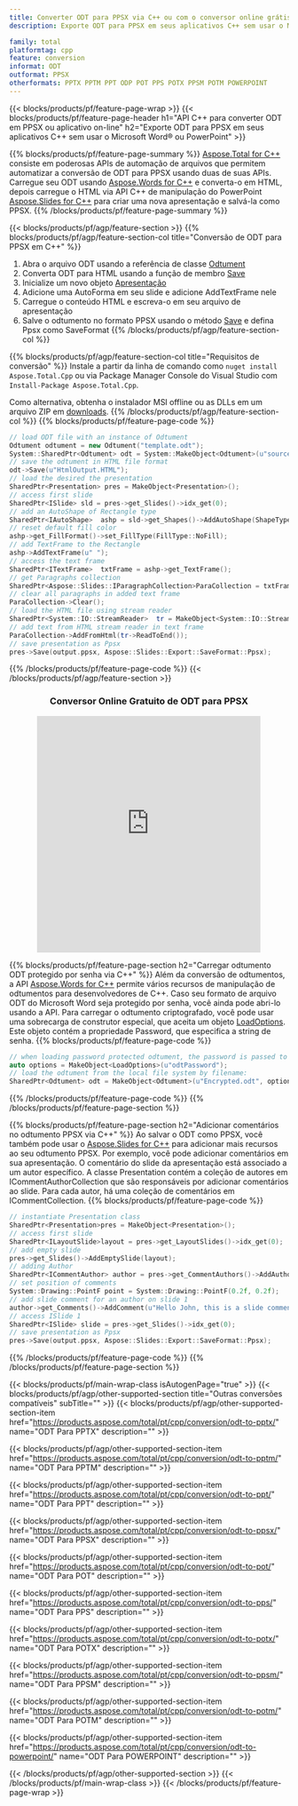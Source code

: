 ```yaml
---
title: Converter ODT para PPSX via C++ ou com o conversor online grátis
description: Exporte ODT para PPSX em seus aplicativos C++ sem usar o Microsoft Word do PowerPoint ou on-line. Teste o conversor online gratuito de POT para CSV rapidamente antes de integrar o código.

family: total
platformtag: cpp
feature: conversion
informat: ODT
outformat: PPSX
otherformats: PPTX PPTM PPT ODP POT PPS POTX PPSM POTM POWERPOINT
---
```

{{< blocks/products/pf/feature-page-wrap >}}
{{< blocks/products/pf/feature-page-header h1="API C++ para converter ODT em PPSX ou aplicativo on-line" h2="Exporte ODT para PPSX em seus aplicativos C++ sem usar o Microsoft Word&reg; ou PowerPoint" >}}

{{% blocks/products/pf/feature-page-summary %}}
[Aspose.Total for C++](https://products.aspose.com/total/cpp/) consiste em poderosas APIs de automação de arquivos que permitem automatizar a conversão de ODT para PPSX usando duas de suas APIs. Carregue seu ODT usando [Aspose.Words for C++](https://products.aspose.com/words/cpp/) e converta-o em HTML, depois carregue o HTML via API C++ de manipulação do PowerPoint [Aspose.Slides for C++](https://products.aspose.com/slides/cpp/) para criar uma nova apresentação e salvá-la como PPSX. 
{{% /blocks/products/pf/feature-page-summary  %}}

{{< blocks/products/pf/agp/feature-section >}}
{{% blocks/products/pf/agp/feature-section-col title="Conversão de ODT para PPSX em C++" %}}
1. Abra o arquivo ODT usando a referência de classe [Odtument](https://reference.aspose.com/words/cpp/class/aspose.words.odtument)
2. Converta ODT para HTML usando a função de membro [Save](https://reference.aspose.com/words/cpp/class/aspose.words.odtument#save_stdbasicostream_saveoptions)
3. Inicialize um novo objeto [Apresentação](https://reference.aspose.com/slides/cpp/class/aspose.slides.presentation)
4. Adicione uma AutoForma em seu slide e adicione AddTextFrame nele
5. Carregue o conteúdo HTML e escreva-o em seu arquivo de apresentação
6. Salve o odtumento no formato PPSX usando o método [Save](https://reference.aspose.com/slides/cpp/class/aspose.slides.presentation#afcd59ec697bf05c10f78c3869de2ec9e) e defina Ppsx como SaveFormat
{{% /blocks/products/pf/agp/feature-section-col %}}

{{% blocks/products/pf/agp/feature-section-col title="Requisitos de conversão" %}}
Instale a partir da linha de comando como ```nuget install Aspose.Total.Cpp``` ou via Package Manager Console do Visual Studio com ```Install-Package Aspose.Total.Cpp```.

Como alternativa, obtenha o instalador MSI offline ou as DLLs em um arquivo ZIP em [downloads](https://releases.aspose.com/total/cpp).
{{% /blocks/products/pf/agp/feature-section-col %}}
{{% blocks/products/pf/feature-page-code %}}

```cpp
// load ODT file with an instance of Odtument
Odtument odtument = new Odtument("template.odt");
System::SharedPtr<Odtument> odt = System::MakeObject<Odtument>(u"sourceFile.odt");
// save the odtument in HTML file format
odt->Save(u"HtmlOutput.HTML");
// load the desired the presentation
SharedPtr<Presentation> pres = MakeObject<Presentation>();
// access first slide
SharedPtr<ISlide> sld = pres->get_Slides()->idx_get(0);
// add an AutoShape of Rectangle type
SharedPtr<IAutoShape>  ashp = sld->get_Shapes()->AddAutoShape(ShapeType::Rectangle, 10, 10, 700, 500);
// reset default fill color
ashp->get_FillFormat()->set_FillType(FillType::NoFill);
// add TextFrame to the Rectangle
ashp->AddTextFrame(u" ");
// access the text frame
SharedPtr<ITextFrame>  txtFrame = ashp->get_TextFrame();
// get Paragraphs collection
SharedPtr<Aspose::Slides::IParagraphCollection>ParaCollection = txtFrame->get_Paragraphs();
// clear all paragraphs in added text frame
ParaCollection->Clear();
// load the HTML file using stream reader
SharedPtr<System::IO::StreamReader>  tr = MakeObject<System::IO::StreamReader>(HtmlOutput.HTML);
// add text from HTML stream reader in text frame
ParaCollection->AddFromHtml(tr->ReadToEnd());
// save presentation as Ppsx
pres->Save(output.ppsx, Aspose::Slides::Export::SaveFormat::Ppsx);                  
```


{{% /blocks/products/pf/feature-page-code %}}
{{< /blocks/products/pf/agp/feature-section >}}
<div class="container-fluid agp-content bg-white aboutfile box-1 vh100 section nopbtm">
<div class=container>
<div class=row>
<div class="demobox tc col-md-12 padding-0" align="center">

<h3>Conversor Online Gratuito de ODT para PPSX</h3>

<iframe style="border: none; height: 426px;" scrolling="no" src="https://total-conversion-app-65z5r2lp.qa.k8s.dynabic.com/?to=ppsx&from=odt" id="child-iframe" width="80%"></iframe>

</div></div>
</div></div>

{{% blocks/products/pf/feature-page-section  h2="Carregar odtumento ODT protegido por senha via C++" %}}
Além da conversão de odtumentos, a API [Aspose.Words for C++](https://products.aspose.com/words/cpp/) permite vários recursos de manipulação de odtumentos para desenvolvedores de C++. Caso seu formato de arquivo ODT do Microsoft Word seja protegido por senha, você ainda pode abri-lo usando a API. Para carregar o odtumento criptografado, você pode usar uma sobrecarga de construtor especial, que aceita um objeto [LoadOptions](https://reference.aspose.com/words/cpp/class/aspose.words.loading.load_options). Este objeto contém a propriedade Password, que especifica a string de senha.
{{% blocks/products/pf/feature-page-code %}}

```cpp
// when loading password protected odtument, the password is passed to the odtument's constructor using a LoadOptions object.
auto options = MakeObject<LoadOptions>(u"odtPassword");
// load the odtument from the local file system by filename:
SharedPtr<Odtument> odt = MakeObject<Odtument>(u"Encrypted.odt", options);
```

{{% /blocks/products/pf/feature-page-code  %}}
{{% /blocks/products/pf/feature-page-section %}}

{{% blocks/products/pf/feature-page-section  h2="Adicionar comentários no odtumento PPSX via C++" %}}
Ao salvar o ODT como PPSX, você também pode usar o [Aspose.Slides for C++](https://products.aspose.com/slides/cpp/) para adicionar mais recursos ao seu odtumento PPSX. Por exemplo, você pode adicionar comentários em sua apresentação. O comentário do slide da apresentação está associado a um autor específico. A classe Presentation contém a coleção de autores em ICommentAuthorCollection que são responsáveis por adicionar comentários ao slide. Para cada autor, há uma coleção de comentários em ICommentCollection.
{{% blocks/products/pf/feature-page-code %}}

```cpp
// instantiate Presentation class
SharedPtr<Presentation>pres = MakeObject<Presentation>();
// access first slide
SharedPtr<ILayoutSlide>layout = pres->get_LayoutSlides()->idx_get(0);
// add empty slide
pres->get_Slides()->AddEmptySlide(layout);
// adding Author
SharedPtr<ICommentAuthor> author = pres->get_CommentAuthors()->AddAuthor(u"John Doe", u"MF");
// set position of comments
System::Drawing::PointF point = System::Drawing::PointF(0.2f, 0.2f);
// add slide comment for an author on slide 1
author->get_Comments()->AddComment(u"Hello John, this is a slide comment", pres->get_Slides()->idx_get(1), point, DateTime::get_Now());
// access ISlide 1
SharedPtr<ISlide> slide = pres->get_Slides()->idx_get(0);
// save presentation as Ppsx
pres->Save(output.ppsx, Aspose::Slides::Export::SaveFormat::Ppsx);  
```

{{% /blocks/products/pf/feature-page-code  %}}
{{% /blocks/products/pf/feature-page-section %}}

{{< blocks/products/pf/main-wrap-class isAutogenPage="true" >}}
{{< blocks/products/pf/agp/other-supported-section title="Outras conversões compatíveis" subTitle="" >}}
{{< blocks/products/pf/agp/other-supported-section-item href="https://products.aspose.com/total/pt/cpp/conversion/odt-to-pptx/" name="ODT Para PPTX" description="" >}}

{{< blocks/products/pf/agp/other-supported-section-item href="https://products.aspose.com/total/pt/cpp/conversion/odt-to-pptm/" name="ODT Para PPTM" description="" >}}

{{< blocks/products/pf/agp/other-supported-section-item href="https://products.aspose.com/total/pt/cpp/conversion/odt-to-ppt/" name="ODT Para PPT" description="" >}}

{{< blocks/products/pf/agp/other-supported-section-item href="https://products.aspose.com/total/pt/cpp/conversion/odt-to-ppsx/" name="ODT Para PPSX" description="" >}}

{{< blocks/products/pf/agp/other-supported-section-item href="https://products.aspose.com/total/pt/cpp/conversion/odt-to-pot/" name="ODT Para POT" description="" >}}

{{< blocks/products/pf/agp/other-supported-section-item href="https://products.aspose.com/total/pt/cpp/conversion/odt-to-pps/" name="ODT Para PPS" description="" >}}

{{< blocks/products/pf/agp/other-supported-section-item href="https://products.aspose.com/total/pt/cpp/conversion/odt-to-potx/" name="ODT Para POTX" description="" >}}

{{< blocks/products/pf/agp/other-supported-section-item href="https://products.aspose.com/total/pt/cpp/conversion/odt-to-ppsm/" name="ODT Para PPSM" description="" >}}

{{< blocks/products/pf/agp/other-supported-section-item href="https://products.aspose.com/total/pt/cpp/conversion/odt-to-potm/" name="ODT Para POTM" description="" >}}

{{< blocks/products/pf/agp/other-supported-section-item href="https://products.aspose.com/total/pt/cpp/conversion/odt-to-powerpoint/" name="ODT Para POWERPOINT" description="" >}}


{{< /blocks/products/pf/agp/other-supported-section >}}
{{< /blocks/products/pf/main-wrap-class >}}
{{< /blocks/products/pf/feature-page-wrap >}}